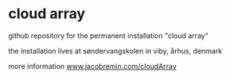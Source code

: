 # cloud array
github repository for the permanent installation "cloud array"

the installation lives at søndervangskolen in viby, århus, denmark

more information www.jacobremin.com/cloudArray